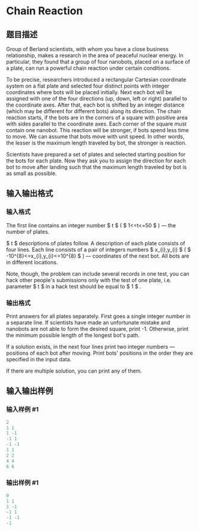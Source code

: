 # Chain Reaction

## 题目描述

Group of Berland scientists, with whom you have a close business relationship, makes a research in the area of peaceful nuclear energy. In particular, they found that a group of four nanobots, placed on a surface of a plate, can run a powerful chain reaction under certain conditions.

To be precise, researchers introduced a rectangular Cartesian coordinate system on a flat plate and selected four distinct points with integer coordinates where bots will be placed initially. Next each bot will be assigned with one of the four directions (up, down, left or right) parallel to the coordinate axes. After that, each bot is shifted by an integer distance (which may be different for different bots) along its direction. The chain reaction starts, if the bots are in the corners of a square with positive area with sides parallel to the coordinate axes. Each corner of the square must contain one nanobot. This reaction will be stronger, if bots spend less time to move. We can assume that bots move with unit speed. In other words, the lesser is the maximum length traveled by bot, the stronger is reaction.

Scientists have prepared a set of plates and selected starting position for the bots for each plate. Now they ask you to assign the direction for each bot to move after landing such that the maximum length traveled by bot is as small as possible.

## 输入输出格式

### 输入格式

The first line contains an integer number $ t $ ( $ 1<=t<=50 $ ) — the number of plates.

$ t $ descriptions of plates follow. A description of each plate consists of four lines. Each line consists of a pair of integers numbers $ x_{i},y_{i} $ ( $ -10^{8}<=x_{i},y_{i}<=10^{8} $ ) — coordinates of the next bot. All bots are in different locations.

Note, though, the problem can include several records in one test, you can hack other people's submissions only with the test of one plate, i.e. parameter $ t $ in a hack test should be equal to $ 1 $ .

### 输出格式

Print answers for all plates separately. First goes a single integer number in a separate line. If scientists have made an unfortunate mistake and nanobots are not able to form the desired square, print -1. Otherwise, print the minimum possible length of the longest bot's path.

If a solution exists, in the next four lines print two integer numbers — positions of each bot after moving. Print bots' positions in the order they are specified in the input data.

If there are multiple solution, you can print any of them.

## 输入输出样例

### 输入样例 #1

```cpp
2
1 1
1 -1
-1 1
-1 -1
1 1
2 2
4 4
6 6

```
### 输出样例 #1

```cpp
0
1 1
1 -1
-1 1
-1 -1
-1

```
